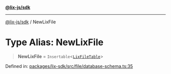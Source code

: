 [**@lix-js/sdk**](../README.md)

***

[@lix-js/sdk](../README.md) / NewLixFile

# Type Alias: NewLixFile

> **NewLixFile** = `Insertable`\<[`LixFileTable`](LixFileTable.md)\>

Defined in: [packages/lix-sdk/src/file/database-schema.ts:35](https://github.com/pzerelles/opral/blob/e1a1649dcf42f139cb42fdb0f4eb674e7e5863f4/packages/lix-sdk/src/file/database-schema.ts#L35)
